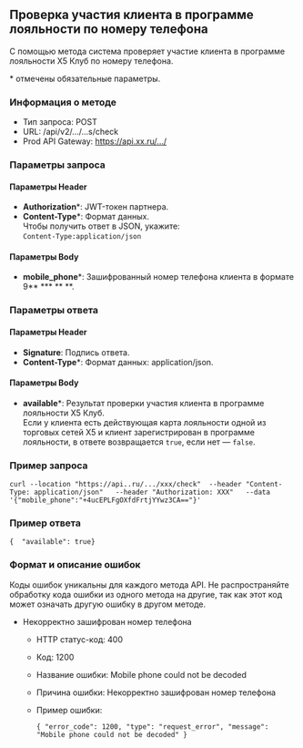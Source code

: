 ## Проверка участия клиента в программе лояльности по номеру телефона
 
С помощью метода система проверяет участие клиента в программе лояльности Х5 Клуб по номеру телефона. 

\* отмечены обязательные параметры.
  
### Информация о методе

- Тип запроса: POST
- URL: /api/v2/.../...s/check
- Prod API Gateway: https://api.xx.ru/.../

### Параметры запроса
#### Параметры Header
- **Authorization***: JWT-токен партнера.
- **Content-Type***: Формат данных.  
Чтобы получить ответ в JSON, укажите:  
`Content-Type:application/json`

#### Параметры Body 
- **mobile_phone***: Зашифрованный номер телефона клиента в формате 9\*\* \*\*\* \*\* \*\*.  

### Параметры ответа
#### Параметры Header
- **Signature**: Подпись ответа.
- **Content-Type***: Формат данных: application/json.

#### Параметры Body

- **available***: Результат проверки участия клиента в программе лояльности
X5 Клуб.  
Если у клиента есть действующая карта лояльности одной из торговых сетей X5 и клиент зарегистрирован в программе лояльности, в ответе возвращается `true`, если нет — `false`.  

### Пример запроса

``curl --location "https://api..ru/.../xxx/check" 
--header "Content-Type: application/json"  
--header "Authorization: XXX"  
--data '{"mobile_phone":"+4ucEPLFgOXfdFrtjYYwz3CA=="}'``

### Пример ответа
`{  "available": true}`
### Формат и описание ошибок

Коды ошибок уникальны для каждого метода API. Не распространяйте обработку кода ошибки из одного метода на другие, так как этот код может означать другую ошибку в другом методе.

- Некорректно зашифрован номер телефона
    - HTTP статус-код: 400 
    - Код: 1200 
    - Название ошибки: Mobile phone could not be decoded
    - Причина ошибки: Некорректно зашифрован номер телефона
    - Пример ошибки:  

        `{
  "error_code": 1200,
  "type": "request_error",
  "message": "Mobile phone could not be decoded"
}`

